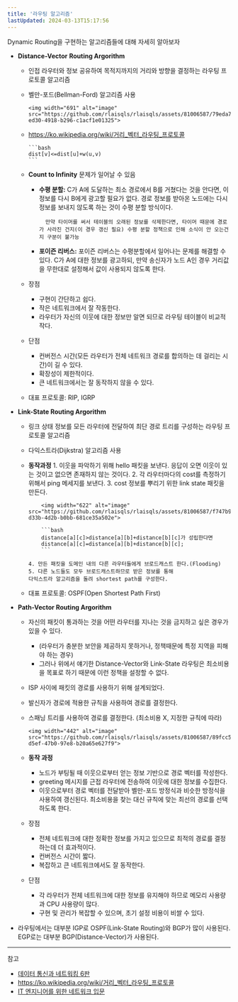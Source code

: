 ```yaml
---
title: '라우팅 알고리즘'
lastUpdated: 2024-03-13T15:17:56
---
```


Dynamic Routing을 구현하는 알고리즘들에 대해 자세히 알아보자

- **Distance-Vector** **Routing Argorithm**
  - 인접 라우터와 정보 공유하여 목적지까지의 거리와 방향을 결정하는 라우팅 프로토콜 알고리즘
  - 벨만-포드(Bellman-Ford) 알고리즘 사용

        <img width="691" alt="image" src="https://github.com/rlaisqls/rlaisqls/assets/81006587/79eda759-ed30-4918-b296-c1acf1e01325">

  - <https://ko.wikipedia.org/wiki/거리_벡터_라우팅_프로토콜>

        ```bash
        dist[v]<=dist[u]+w(u,v)
        ```

  - **Count to Infinity** 문제가 일어날 수 있음
    - **수평 분할:** C가 A에 도달하는 최소 경로에서 B를 거쳤다는 것을 안다면, 이 정보를 다시 B에게 광고할 필요가 없다. 경로 정보를 받아온 노드에는 다시 정보를 보내지 않도록 하는 것이 수평 분할 방식이다.

            만약 타이머를 써서 테이블의 오래된 정보를 삭제한다면, 타이머 때문에 경로가 사라진 건지(이 경우 갱신 필요) 수평 분할 정책으로 인해 소식이 안 오는건지 구분이 불가능

    - **포이즌 리버스:** 포이즌 리버스는 수평분할에서 일어나는 문제를 해결할 수 있다. C가 A에 대한 정보를 광고하되, 만약 송신자가 노드 A인 경우 거리값을 무한대로 설정해서 값이 사용되지 않도록 한다.

  - 장점
    - 구현이 간단하고 쉽다.
    - 작은 네트워크에서 잘 작동한다.
    - 라우터가 자신의 이웃에 대한 정보만 알면 되므로 라우팅 테이블이 비교적 작다.
  - 단점
    - 컨버전스 시간(모든 라우터가 전체 네트워크 경로를 합의하는 데 걸리는 시간)이 길 수 있다.
    - 확장성이 제한적이다.
    - 큰 네트워크에서는 잘 동작하지 않을 수 있다.

  - 대표 프로토콜: RIP, IGRP
  
- **Link-State Routing Argorithm**
  - 링크 상태 정보를 모든 라우터에 전달하여 최단 경로 트리를 구성하는 라우팅 프로토콜 알고리즘
  - 다익스트라(Dijkstra) 알고리즘 사용
  - **동작과정**
        1. 이웃을 파악하기 위해 hello 패킷을 보낸다.
        응답이 오면 이웃이 있는 것이고 없으면 존재하지 않는 것이다.
        2. 각 라우터마다의 cost를 측정하기 위해서 ping 메세지를 보낸다.
        3. cost 정보를 뿌리기 위한 link state 패킷을 만든다.

            <img width="622" alt="image" src="https://github.com/rlaisqls/rlaisqls/assets/81006587/f747b9bf-d33b-4d2b-b0bb-681ce35a502e">

            ```bash
            distance[a][c]>distance[a][b]+distance[b][c]가 성립한다면
            distance[a][c]=distance[a][b]+distance[b][c];
            ```

        4. 만든 패킷을 도메인 내의 다른 라우터들에게 브로드캐스트 한다.(Flooding)
        5. 다른 노드들도 모두 브로드캐스트하므로 받은 정보를 통해
        다익스트라 알고리즘을 돌려 shortest path를 구성한다.
  - 대표 프로토콜: OSPF(Open Shortest Path First)
  
- **Path-Vector Routing Argorithm**
  - 자신의 패킷이 통과하는 것을 어떤 라우터를 지나는 것을 금지하고 싶은 경우가 있을 수 있다.
    - (라우터가 충분한 보안을 제공하지 못하거나, 정책때문에 특정 지역을 피해야 하는 경우)
    - 그러나 위에서 얘기한 Distance-Vector와 Link-State 라우팅은 최소비용을 목표로 하기 때문에 이런 정책을 설정할 수 없다.
  - ISP 사이에 패킷의 경로를 사용하기 위해 설계되었다.
  - 발신자가 경로에 적용한 규칙을 사용하여 경로를 결정한다.
  - 스패닝 트리를 사용하여 경로를 결정한다. (최소비용 X, 지정한 규칙에 따라)

        <img width="442" alt="image" src="https://github.com/rlaisqls/rlaisqls/assets/81006587/89fcc5bf-d5ef-47b0-97e8-b20a65e627f9">

  - **동작 과정**
    - 노드가 부팅될 때 이웃으로부터 얻는 정보 기반으로 경로 벡터를 작성한다.
    - greeting 메시지를 근접 라우터에 전송하여 이웃에 대한 정보를 수집한다.
    - 이웃으로부터 경로 벡터를 전달받아 벨만-포드 방정식과 비슷한 방정식을 사용하여 갱신된다.
        최소비용을 찾는 대신 규칙에 맞는 최선의 경로를 선택하도록 한다.

  - 장점
    - 전체 네트워크에 대한 정확한 정보를 가지고 있으므로 최적의 경로를 결정하는데 더 효과적이다.
    - 컨버전스 시간이 짧다.
    - 복잡하고 큰 네트워크에서도 잘 동작한다.
  - 단점
    - 각 라우터가 전체 네트워크에 대한 정보를 유지해야 하므로 메모리 사용량과 CPU 사용량이 많다.
    - 구현 및 관리가 복잡할 수 있으며, 초기 설정 비용이 비쌀 수 있다.

- 라우팅에서는 대부분 IGP로 OSPF(Link-State Routing)와 BGP가 많이 사용된다. EGP로는 대부분 BGP(Distance-Vector)가 사용된다.

---
참고

- [데이터 통신과 네트워킹 6판](https://product.kyobobook.co.kr/detail/S000001693780)
- <https://ko.wikipedia.org/wiki/거리_벡터_라우팅_프로토콜>
- [IT 엔지니어를 위한 네트워크 입문](https://m.yes24.com/Goods/Detail/93997435)

